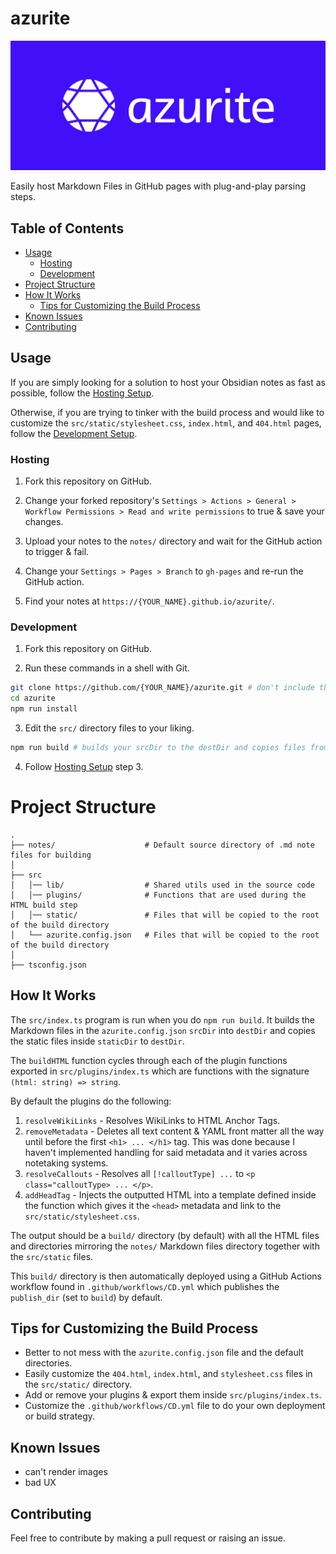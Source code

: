 # azurite

![](./assets/cover.png)

Easily host Markdown Files in GitHub pages with plug-and-play parsing steps.

## Table of Contents

- [Usage](https://github.com/Luzefiru/azurite/tree/main#usage)
  - [Hosting](https://github.com/Luzefiru/azurite/tree/main#hosting)
  - [Development](https://github.com/Luzefiru/azurite/tree/main#hosting)
- [Project Structure](https://github.com/Luzefiru/azurite/tree/main#project-structure)
- [How It Works](https://github.com/Luzefiru/azurite/tree/main#how-it-works)
  - [Tips for Customizing the Build Process](https://github.com/Luzefiru/azurite/tree/main#tips-for-customizing-the-build-process)
- [Known Issues](https://github.com/Luzefiru/azurite/tree/main#known-issues)
- [Contributing](https://github.com/Luzefiru/azurite/tree/main#contributing)

## Usage

If you are simply looking for a solution to host your Obsidian notes as fast as possible, follow the [Hosting Setup](https://github.com/Luzefiru/azurite/tree/main#hosting).

Otherwise, if you are trying to tinker with the build process and would like to customize the `src/static/stylesheet.css`, `index.html`, and `404.html` pages, follow the [Development Setup](https://github.com/Luzefiru/azurite/tree/main#development).

### Hosting

1. Fork this repository on GitHub.

2. Change your forked repository's `Settings > Actions > General > Workflow Permissions > Read and write permissions` to true & save your changes.

3. Upload your notes to the `notes/` directory and wait for the GitHub action to trigger & fail.

4. Change your `Settings > Pages > Branch` to `gh-pages` and re-run the GitHub action.

5. Find your notes at `https://{YOUR_NAME}.github.io/azurite/`.

### Development

1. Fork this repository on GitHub.

2. Run these commands in a shell with Git.

```bash
git clone https://github.com/{YOUR_NAME}/azurite.git # don't include the { } characters
cd azurite
npm run install
```

3. Edit the `src/` directory files to your liking.

```bash
npm run build # builds your srcDir to the destDir and copies files from staticDir
```

4. Follow [Hosting Setup](https://github.com/Luzefiru/azurite/tree/main#hosting) step 3.

# Project Structure

```
.
├── notes/                    # Default source directory of .md note files for building
│
├── src
│   │── lib/                  # Shared utils used in the source code
│   │── plugins/              # Functions that are used during the HTML build step
│   │── static/               # Files that will be copied to the root of the build directory
│   └── azurite.config.json   # Files that will be copied to the root of the build directory
│
├── tsconfig.json
```

## How It Works

The `src/index.ts` program is run when you do `npm run build`. It builds the Markdown files in the `azurite.config.json` `srcDir` into `destDir` and copies the static files inside `staticDir` to `destDir`.

The `buildHTML` function cycles through each of the plugin functions exported in `src/plugins/index.ts` which are functions with the signature `(html: string) => string`.

By default the plugins do the following:

1. `resolveWikiLinks` - Resolves WikiLinks to HTML Anchor Tags.
2. `removeMetadata` - Deletes all text content & YAML front matter all the way until before the first `<h1> ... </h1>` tag. This was done because I haven't implemented handling for said metadata and it varies across notetaking systems.
3. `resolveCallouts` - Resolves all `[!calloutType] ...` to `<p class="calloutType> ... </p>`.
4. `addHeadTag` - Injects the outputted HTML into a template defined inside the function which gives it the `<head>` metadata and link to the `src/static/stylesheet.css`.

The output should be a `build/` directory (by default) with all the HTML files and directories mirroring the `notes/` Markdown files directory together with the `src/static` files.

This `build/` directory is then automatically deployed using a GitHub Actions workflow found in `.github/workflows/CD.yml` which publishes the `publish_dir` (set to `build`) by default.

## Tips for Customizing the Build Process

- Better to not mess with the `azurite.config.json` file and the default directories.
- Easily customize the `404.html`, `index.html`, and `stylesheet.css` files in the `src/static/` directory.
- Add or remove your plugins & export them inside `src/plugins/index.ts`.
- Customize the `.github/workflows/CD.yml` file to do your own deployment or build strategy.

## Known Issues

- can't render images
- bad UX

## Contributing

Feel free to contribute by making a pull request or raising an issue.
